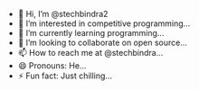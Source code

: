 - 👋 Hi, I’m @stechbindra2
- 👀 I’m interested in competitive programming...
- 🌱 I’m currently learning programming...
- 💞️ I’m looking to collaborate on open source...
- 📫 How to reach me at @stechbindra...
- 😄 Pronouns: He...
- ⚡ Fun fact: Just chilling...

<!---
stechbindra2/stechbindra2 is a ✨ special ✨ repository because its `README.md` (this file) appears on your GitHub profile.
You can click the Preview link to take a look at your changes.
--->
